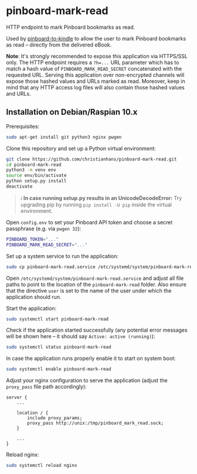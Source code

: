 # pinboard-mark-read

HTTP endpoint to mark Pinboard bookmarks as read.

Used by [pinboard-to-kindle](https://github.com/christianhans/pinboard-to-kindle) to allow the user to mark Pinboard bookmarks as read – directly from the delivered eBook.

**Note**: It's strongly recommended to expose this application via HTTPS/SSL only. The HTTP endpoint requires a `?h=...` URL parameter which has to match a hash value of `PINBOARD_MARK_READ_SECRET` concatenated with the requested URL. Serving this application over non-encrypted channels will expose those hashed values and URLs marked as read. Moreover, keep in mind that any HTTP access log files will also contain those hashed values and URLs.

## Installation on Debian/Raspian 10.x

Prerequisites:

```bash
sudo apt-get install git python3 nginx pwgen
```

Clone this repository and set up a Python virtual environment:

```bash
git clone https://github.com/christianhans/pinboard-mark-read.git
cd pinboard-mark-read
python3 -m venv env
source env/bin/activate
python setup.py install
deactivate
```

> :information_source: **In case running setup.py results in an UnicodeDecodeError:** Try upgrading pip by running `pip install -U pip` inside the virtual environment.

Open `config.env` to set your Pinboard API token and choose a secret passphrase (e.g. via `pwgen 32`):

```bash
PINBOARD_TOKEN="..."
PINBOARD_MARK_READ_SECRET="..."
```

Set up a system service to run the application:

```bash
sudo cp pinboard-mark-read.service /etc/systemd/system/pinboard-mark-read.service
```

Open `/etc/systemd/system/pinboard-mark-read.service` and adjust all file paths to point to the location of the `pinboard-mark-read` folder. Also ensure that the directive `user` is set to the name of the user under which the application should run.

Start the application:

```bash
sudo systemctl start pinboard-mark-read
```

Check if the application started successfully (any potential error messages will be shown here – it should say `Active: active (running)`):

```bash
sudo systemctl status pinboard-mark-read
```

In case the application runs properly enable it to start on system boot:

```bash
sudo systemctl enable pinboard-mark-read
```

Adjust your nginx configuration to serve the application (adjust the `proxy_pass` file path accordingly):

```nginx
server {
    ...
    
    location / {
        include proxy_params;
        proxy_pass http://unix:/tmp/pinboard_mark_read.sock;
    }
    
    ...
}
```

Reload nginx:

```bash
sudo systemctl reload nginx
```
